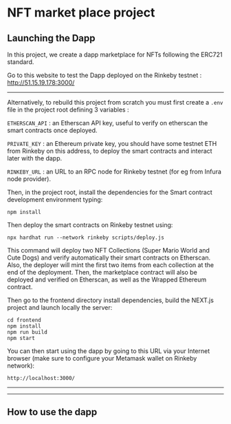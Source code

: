 # NFT market place project

## Launching the Dapp 

In this project, we create a dapp marketplace for NFTs following the ERC721 standard.

Go to this website to test the Dapp deployed on the Rinkeby testnet : http://51.15.19.178:3000/ 

___

Alternatively, to rebuild this project from scratch you must first create a `.env` file in the project root defining 3 variables :

`ETHERSCAN_API` : an Etherscan API key, useful to verify on etherscan the smart contracts once deployed.

`PRIVATE_KEY` : an Ethereum private key, you should have some testnet ETH from Rinkeby on this address, to deploy the smart contracts and interact later with the dapp.

`RINKEBY_URL` : an URL to an RPC node for Rinkeby testnet (for eg from Infura node provider).

Then, in the project root, install the dependencies for the Smart contract development environment typing:
```console
npm install
```

Then deploy the smart contracts on Rinkeby testnet using:
```console
npx hardhat run --network rinkeby scripts/deploy.js
```

This command will deploy two NFT Collections (Super Mario World and Cute Dogs) and verify automatically their smart contracts on Etherscan. Also, the deployer will mint the first two items from each collection at the end of the deployment. Then, the marketplace contract will also be deployed and verified on Etherscan, as well as the Wrapped Ethereum contract.

Then go to the frontend directory install dependencies, build the NEXT.js project and launch locally the server: 
```console
cd frontend
npm install
npm run build
npm start
```

You can then start using the dapp by going to this URL via your Internet browser (make sure to configure your Metamask wallet on Rinkeby network): 
```console
http://localhost:3000/
```
___
___

## How to use the dapp



